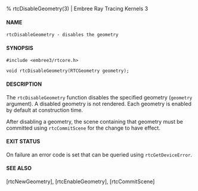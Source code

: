 % rtcDisableGeometry(3) | Embree Ray Tracing Kernels 3

#### NAME

    rtcDisableGeometry - disables the geometry

#### SYNOPSIS

    #include <embree3/rtcore.h>

    void rtcDisableGeometry(RTCGeometry geometry);

#### DESCRIPTION

The `rtcDisableGeometry` function disables the specified geometry
(`geometry` argument). A disabled geometry is not rendered. Each
geometry is enabled by default at construction time.

After disabling a geometry, the scene containing that geometry must be
committed using `rtcCommitScene` for the change to have effect.

#### EXIT STATUS

On failure an error code is set that can be queried using
`rtcGetDeviceError`.

#### SEE ALSO

[rtcNewGeometry], [rtcEnableGeometry], [rtcCommitScene]
